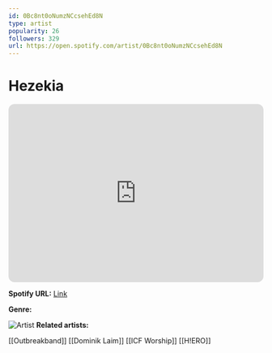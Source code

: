 ```yaml
---
id: 0Bc8nt0oNumzNCcsehEd8N
type: artist
popularity: 26
followers: 329
url: https://open.spotify.com/artist/0Bc8nt0oNumzNCcsehEd8N
---
```

# Hezekia

<iframe style="border-radius:12px" src="https://open.spotify.com/embed/artist/0Bc8nt0oNumzNCcsehEd8N" width="100%" height="352" frameBorder="0" allowfullscreen="" allow="autoplay; clipboard-write; encrypted-media; fullscreen; picture-in-picture" loading="lazy"></iframe>

**Spotify URL:** [Link](https://open.spotify.com/artist/0Bc8nt0oNumzNCcsehEd8N)

**Genre:** 

![Artist](https://i.scdn.co/image/ab6761610000e5ebb6b3a63816f021f30d9ff0ab)
**Related artists:**

[[Outbreakband]]
[[Dominik Laim]]
[[ICF Worship]]
[[H!ERO]]
